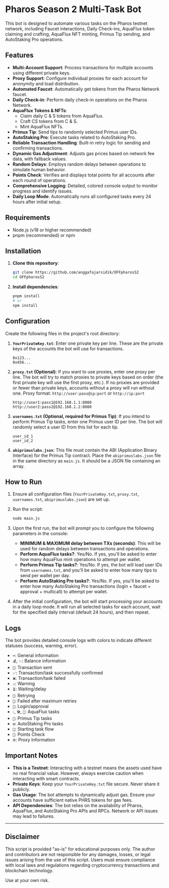 # Pharos Season 2 Multi-Task Bot

This bot is designed to automate various tasks on the Pharos testnet network, including Faucet interactions, Daily Check-ins, AquaFlux token claiming and crafting, AquaFlux NFT minting, Primus Tip sending, and AutoStaking Pro operations.

## Features

* **Multi-Account Support**: Process transactions for multiple accounts using different private keys.
* **Proxy Support**: Configure individual proxies for each account for anonymity and load distribution.
* **Automated Faucet**: Automatically get tokens from the Pharos Network faucet.
* **Daily Check-in**: Perform daily check-in operations on the Pharos Network.
* **AquaFlux Tokens & NFTs**:
    * Claim daily C & S tokens from AquaFlux.
    * Craft CS tokens from C & S.
    * Mint AquaFlux NFTs.
* **Primus Tip**: Send tips to randomly selected Primus user IDs.
* **AutoStaking Pro**: Execute tasks related to AutoStaking Pro.
* **Reliable Transaction Handling**: Built-in retry logic for sending and confirming transactions.
* **Dynamic Gas Adjustment**: Adjusts gas prices based on network fee data, with fallback values.
* **Random Delays**: Employs random delays between operations to simulate human behavior.
* **Points Check**: Verifies and displays total points for all accounts after each round of operations.
* **Comprehensive Logging**: Detailed, colored console output to monitor progress and identify issues.
* **Daily Loop Mode**: Automatically runs all configured tasks every 24 hours after initial setup.

## Requirements

* Node.js (v18 or higher recommended)
* pnpm (recommended) or npm

## Installation

1.  **Clone this repository**:
    ```bash
    git clone https://github.com/anggafajarsidik/OFFpharosS2
    cd OFFpharosS2
    ```

2.  **Install dependencies**:
    ```bash
    pnpm install
    # or
    npm install
    ```

## Configuration

Create the following files in the project's root directory:

1.  **`YourPrivateKey.txt`**:
    Enter one private key per line. These are the private keys of the accounts the bot will use for transactions.
    ```
    0x123...
    0x456...
    ```

2.  **`proxy.txt` (Optional)**:
    If you want to use proxies, enter one proxy per line. The bot will try to match proxies to private keys based on order (the first private key will use the first proxy, etc.). If no proxies are provided or fewer than private keys, accounts without a proxy will run without one.
    Proxy format: `http://user:pass@ip:port` or `http://ip:port`
    ```
    http://user1:pass1@192.168.1.1:8080
    http://user2:pass2@192.168.1.2:8080
    ```

3.  **`usernames.txt` (Optional, required for Primus Tip)**:
    If you intend to perform Primus Tip tasks, enter one Primus user ID per line. The bot will randomly select a user ID from this list for each tip.
    ```
    user_id_1
    user_id_2
    ```

4.  **`abiprimuslabs.json`**:
    This file must contain the ABI (Application Binary Interface) for the Primus Tip contract. Place the `abiprimuslabs.json` file in the same directory as `main.js`. It should be a JSON file containing an array.

## How to Run

1.  Ensure all configuration files (`YourPrivateKey.txt`, `proxy.txt`, `usernames.txt`, `abiprimuslabs.json`) are set up.

2.  Run the script:
    ```bash
    node main.js
    ```

3.  Upon the first run, the bot will prompt you to configure the following parameters in the console:
    * **MINIMUM & MAXIMUM delay between TXs (seconds)**: This will be used for random delays between transactions and operations.
    * **Perform AquaFlux tasks?**: Yes/No. If yes, you'll be asked to enter how many AquaFlux mint operations to attempt per wallet.
    * **Perform Primus Tip tasks?**: Yes/No. If yes, the bot will load user IDs from `usernames.txt`, and you'll be asked to enter how many tips to send per wallet per day.
    * **Perform AutoStaking Pro tasks?**: Yes/No. If yes, you'll be asked to enter how many AutoStaking Pro transactions (login + faucet + approval + multicall) to attempt per wallet.

4.  After the initial configuration, the bot will start processing your accounts in a daily loop mode. It will run all selected tasks for each account, wait for the specified daily interval (default 24 hours), and then repeat.

## Logs

The bot provides detailed console logs with colors to indicate different statuses (success, warning, error).

* `➡️`: General information
* `💰`, `✨`: Balance information
* `🚀`: Transaction sent
* `✅`: Transaction/task successfully confirmed
* `❌`: Transaction/task failed
* `⚠️`: Warning
* `⏳`: Waiting/delay
* `🔄`: Retrying
* `🛑`: Failed after maximum retries
* `🔑`: Login/approval
* `💧`, `🛠️`, `🎨`: AquaFlux tasks
* `💸`: Primus Tip tasks
* `⚙️`: AutoStaking Pro tasks
* `🔮`: Starting task flow
* `🌟`: Points Check
* `🌐`: Proxy Information

## Important Notes

* **This is a Testnet**: Interacting with a testnet means the assets used have no real financial value. However, always exercise caution when interacting with smart contracts.
* **Private Keys**: Keep your `YourPrivateKey.txt` file secure. Never share it publicly.
* **Gas Usage**: The bot attempts to dynamically adjust gas. Ensure your accounts have sufficient native PHRS tokens for gas fees.
* **API Dependencies**: The bot relies on the availability of Pharos, AquaFlux, and AutoStaking Pro APIs and RPCs. Network or API issues may lead to failures.

---

## Disclaimer

This script is provided "as-is" for educational purposes only. The author and contributors are not responsible for any damages, losses, or legal issues arising from the use of this script. Users must ensure compliance with local laws and regulations regarding cryptocurrency transactions and blockchain technology.

Use at your own risk.
